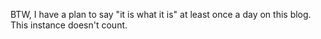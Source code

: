 BTW, I have a plan to say "it is what it is" at least once a day on this blog. This instance doesn't count.
